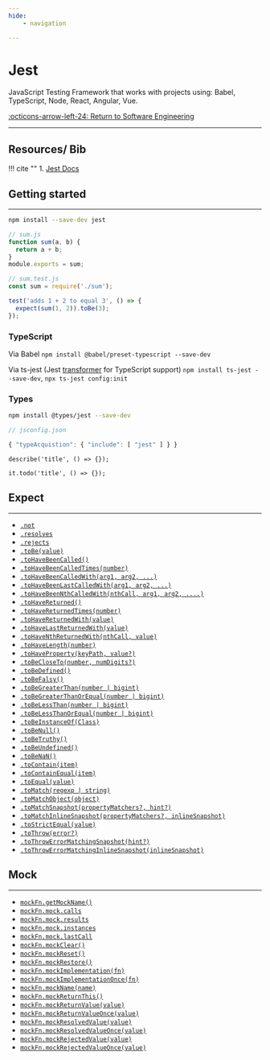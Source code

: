 ```yaml
---
hide:
    - navigation

---
```


# Jest

JavaScript Testing Framework that works with projects using: Babel, TypeScript, Node, React, Angular, Vue.

[:octicons-arrow-left-24: Return to Software Engineering](/Knowledge-Notebook/Software-Engineering/)

---

## Resources/ Bib

!!! cite ""
    1. [Jest Docs](https://jestjs.io/docs/getting-started)

## Getting started

---

``` bash
npm install --save-dev jest
```

``` js
// sum.js
function sum(a, b) {
  return a + b;
}
module.exports = sum;
```

``` js
// sum.test.js
const sum = require('./sum');

test('adds 1 + 2 to equal 3', () => {
  expect(sum(1, 2)).toBe(3);
});
```

### TypeScript

Via Babel `npm install @babel/preset-typescript --save-dev`

Via ts-jest (Jest [transformer](https://jestjs.io/docs/next/code-transformation#writing-custom-transformers) for TypeScript support) `npm install ts-jest --save-dev`, `npx ts-jest config:init`

### Types

``` bash
npm install @types/jest --save-dev
```

``` javascript
// jsconfig.json

{ "typeAcquistion": { "include": [ "jest" ] } }
```

`describe('title', () => {});`

`it.todo('title', () => {});`

## Expect

---

- [`.not`](https://jestjs.io/docs/next/expect#not)
- [`.resolves`](https://jestjs.io/docs/next/expect#resolves)
- [`.rejects`](https://jestjs.io/docs/next/expect#rejects)
- [`.toBe(value)`](https://jestjs.io/docs/next/expect#tobevalue)
- [`.toHaveBeenCalled()`](https://jestjs.io/docs/next/expect#tohavebeencalled)
- [`.toHaveBeenCalledTimes(number)`](https://jestjs.io/docs/next/expect#tohavebeencalledtimesnumber)
- [`.toHaveBeenCalledWith(arg1, arg2, ...)`](https://jestjs.io/docs/next/expect#tohavebeencalledwitharg1-arg2-)
- [`.toHaveBeenLastCalledWith(arg1, arg2, ...)`](https://jestjs.io/docs/next/expect#tohavebeenlastcalledwitharg1-arg2-)
- [`.toHaveBeenNthCalledWith(nthCall, arg1, arg2, ....)`](https://jestjs.io/docs/next/expect#tohavebeennthcalledwithnthcall-arg1-arg2-)
- [`.toHaveReturned()`](https://jestjs.io/docs/next/expect#tohavereturned)
- [`.toHaveReturnedTimes(number)`](https://jestjs.io/docs/next/expect#tohavereturnedtimesnumber)
- [`.toHaveReturnedWith(value)`](https://jestjs.io/docs/next/expect#tohavereturnedwithvalue)
- [`.toHaveLastReturnedWith(value)`](https://jestjs.io/docs/next/expect#tohavelastreturnedwithvalue)
- [`.toHaveNthReturnedWith(nthCall, value)`](https://jestjs.io/docs/next/expect#tohaventhreturnedwithnthcall-value)
- [`.toHaveLength(number)`](https://jestjs.io/docs/next/expect#tohavelengthnumber)
- [`.toHaveProperty(keyPath, value?)`](https://jestjs.io/docs/next/expect#tohavepropertykeypath-value)
- [`.toBeCloseTo(number, numDigits?)`](https://jestjs.io/docs/next/expect#tobeclosetonumber-numdigits)
- [`.toBeDefined()`](https://jestjs.io/docs/next/expect#tobedefined)
- [`.toBeFalsy()`](https://jestjs.io/docs/next/expect#tobefalsy)
- [`.toBeGreaterThan(number | bigint)`](https://jestjs.io/docs/next/expect#tobegreaterthannumber--bigint)
- [`.toBeGreaterThanOrEqual(number | bigint)`](https://jestjs.io/docs/next/expect#tobegreaterthanorequalnumber--bigint)
- [`.toBeLessThan(number | bigint)`](https://jestjs.io/docs/next/expect#tobelessthannumber--bigint)
- [`.toBeLessThanOrEqual(number | bigint)`](https://jestjs.io/docs/next/expect#tobelessthanorequalnumber--bigint)
- [`.toBeInstanceOf(Class)`](https://jestjs.io/docs/next/expect#tobeinstanceofclass)
- [`.toBeNull()`](https://jestjs.io/docs/next/expect#tobenull)
- [`.toBeTruthy()`](https://jestjs.io/docs/next/expect#tobetruthy)
- [`.toBeUndefined()`](https://jestjs.io/docs/next/expect#tobeundefined)
- [`.toBeNaN()`](https://jestjs.io/docs/next/expect#tobenan)
- [`.toContain(item)`](https://jestjs.io/docs/next/expect#tocontainitem)
- [`.toContainEqual(item)`](https://jestjs.io/docs/next/expect#tocontainequalitem)
- [`.toEqual(value)`](https://jestjs.io/docs/next/expect#toequalvalue)
- [`.toMatch(regexp | string)`](https://jestjs.io/docs/next/expect#tomatchregexp--string)
- [`.toMatchObject(object)`](https://jestjs.io/docs/next/expect#tomatchobjectobject)
- [`.toMatchSnapshot(propertyMatchers?, hint?)`](https://jestjs.io/docs/next/expect#tomatchsnapshotpropertymatchers-hint)
- [`.toMatchInlineSnapshot(propertyMatchers?, inlineSnapshot)`](https://jestjs.io/docs/next/expect#tomatchinlinesnapshotpropertymatchers-inlinesnapshot)
- [`.toStrictEqual(value)`](https://jestjs.io/docs/next/expect#tostrictequalvalue)
- [`.toThrow(error?)`](https://jestjs.io/docs/next/expect#tothrowerror)
- [`.toThrowErrorMatchingSnapshot(hint?)`](https://jestjs.io/docs/next/expect#tothrowerrormatchingsnapshothint)
- [`.toThrowErrorMatchingInlineSnapshot(inlineSnapshot)`](https://jestjs.io/docs/next/expect#tothrowerrormatchinginlinesnapshotinlinesnapshot)

## Mock

---

- [`mockFn.getMockName()`](https://jestjs.io/docs/next/mock-function-api#mockfngetmockname)
- [`mockFn.mock.calls`](https://jestjs.io/docs/next/mock-function-api#mockfnmockcalls)
- [`mockFn.mock.results`](https://jestjs.io/docs/next/mock-function-api#mockfnmockresults)
- [`mockFn.mock.instances`](https://jestjs.io/docs/next/mock-function-api#mockfnmockinstances)
- [`mockFn.mock.lastCall`](https://jestjs.io/docs/next/mock-function-api#mockfnmocklastcall)
- [`mockFn.mockClear()`](https://jestjs.io/docs/next/mock-function-api#mockfnmockclear)
- [`mockFn.mockReset()`](https://jestjs.io/docs/next/mock-function-api#mockfnmockreset)
- [`mockFn.mockRestore()`](https://jestjs.io/docs/next/mock-function-api#mockfnmockrestore)
- [`mockFn.mockImplementation(fn)`](https://jestjs.io/docs/next/mock-function-api#mockfnmockimplementationfn)
- [`mockFn.mockImplementationOnce(fn)`](https://jestjs.io/docs/next/mock-function-api#mockfnmockimplementationoncefn)
- [`mockFn.mockName(name)`](https://jestjs.io/docs/next/mock-function-api#mockfnmocknamename)
- [`mockFn.mockReturnThis()`](https://jestjs.io/docs/next/mock-function-api#mockfnmockreturnthis)
- [`mockFn.mockReturnValue(value)`](https://jestjs.io/docs/next/mock-function-api#mockfnmockreturnvaluevalue)
- [`mockFn.mockReturnValueOnce(value)`](https://jestjs.io/docs/next/mock-function-api#mockfnmockreturnvalueoncevalue)
- [`mockFn.mockResolvedValue(value)`](https://jestjs.io/docs/next/mock-function-api#mockfnmockresolvedvaluevalue)
- [`mockFn.mockResolvedValueOnce(value)`](https://jestjs.io/docs/next/mock-function-api#mockfnmockresolvedvalueoncevalue)
- [`mockFn.mockRejectedValue(value)`](https://jestjs.io/docs/next/mock-function-api#mockfnmockrejectedvaluevalue)
- [`mockFn.mockRejectedValueOnce(value)`](https://jestjs.io/docs/next/mock-function-api#mockfnmockrejectedvalueoncevalue)